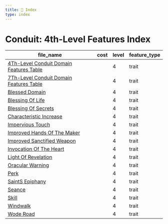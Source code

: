 ```yaml
---
title: 📑 Index
type: index
---
```


# Conduit: 4th-Level Features Index

| file_name                                                                                  | cost | level | feature_type |
| ------------------------------------------------------------------------------------------ | ---- | ----- | ------------ |
| [4Th-Level Conduit Domain Features Table](4Th-Level%20Conduit%20Domain%20Features%20Table) |      | 4     | trait        |
| [7Th-Level Conduit Domain Features Table](7Th-Level%20Conduit%20Domain%20Features%20Table) |      | 4     | trait        |
| [Blessed Domain](Blessed%20Domain)                                                         |      | 4     | trait        |
| [Blessing Of Life](Blessing%20Of%20Life)                                                   |      | 4     | trait        |
| [Blessing Of Secrets](Blessing%20Of%20Secrets)                                             |      | 4     | trait        |
| [Characteristic Increase](Characteristic%20Increase)                                       |      | 4     | trait        |
| [Impervious Touch](Impervious%20Touch)                                                     |      | 4     | trait        |
| [Improved Hands Of The Maker](Improved%20Hands%20Of%20The%20Maker)                         |      | 4     | trait        |
| [Improved Sanctified Weapon](Improved%20Sanctified%20Weapon)                               |      | 4     | trait        |
| [Invocation Of The Heart](Invocation%20Of%20The%20Heart)                                   |      | 4     | trait        |
| [Light Of Revelation](Light%20Of%20Revelation)                                             |      | 4     | trait        |
| [Oracular Warning](Oracular%20Warning)                                                     |      | 4     | trait        |
| [Perk](Perk)                                                                               |      | 4     | trait        |
| [SaintS Epiphany](SaintS%20Epiphany)                                                       |      | 4     | trait        |
| [Seance](Seance)                                                                           |      | 4     | trait        |
| [Skill](Skill)                                                                             |      | 4     | trait        |
| [Windwalk](Windwalk)                                                                       |      | 4     | trait        |
| [Wode Road](Wode%20Road)                                                                   |      | 4     | trait        |
